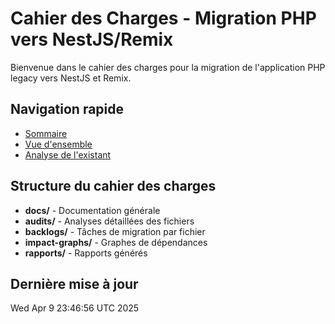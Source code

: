 # Cahier des Charges - Migration PHP vers NestJS/Remix

Bienvenue dans le cahier des charges pour la migration de l'application PHP legacy vers NestJS et Remix.

## Navigation rapide

- [Sommaire](./00-sommaire.md)
- [Vue d'ensemble](./docs/01-vue-ensemble.md)
- [Analyse de l'existant](./docs/02-analyse-existant.md)

## Structure du cahier des charges

- **docs/** - Documentation générale
- **audits/** - Analyses détaillées des fichiers
- **backlogs/** - Tâches de migration par fichier
- **impact-graphs/** - Graphes de dépendances
- **rapports/** - Rapports générés

## Dernière mise à jour

Wed Apr  9 23:46:56 UTC 2025

